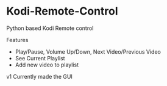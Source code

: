 # Kodi-Remote-Control
Python based Kodi Remote control

Features
- Play/Pause, Volume Up/Down, Next Video/Previous Video
- See Current Playlist
- Add new video to playlist

v1
Currently made the GUI
